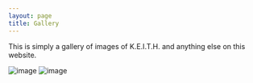 ```yaml
---
layout: page
title: Gallery
---
```


<p class="message">
  This is simply a gallery of images of K.E.I.T.H. and anything else on this website.
</p>

![image](http://keiththerobot.uk/images/sidev5.JPG "Side-on view of K.E.I.T.H. MK5")
![image](http://keiththerobot.uk/images/frontv5.JPG "Front-on view of K.E.I.T.H. MK5")
